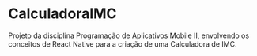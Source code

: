 # CalculadoraIMC
Projeto da disciplina Programação de Aplicativos Mobile II, envolvendo os conceitos de React Native para a criação de uma Calculadora de IMC.
